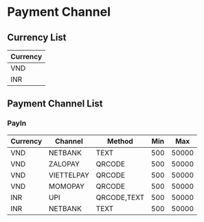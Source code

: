 # Payment Channel

## Currency List

|Currency |
|:--------|
|VND      |
|INR      |

## Payment Channel List

### PayIn

|Currency  |Channel    |Method      |Min   |Max   |
|----------|-----------|------------|------|------|
|VND       |NETBANK    |TEXT        |500   |50000 |
|VND       |ZALOPAY    |QRCODE      |500   |50000 |
|VND       |VIETTELPAY |QRCODE      |500   |50000 |
|VND       |MOMOPAY    |QRCODE      |500   |50000 |
|INR       |UPI        |QRCODE,TEXT |500   |50000 |
|INR       |NETBANK    |TEXT        |500   |50000 |
